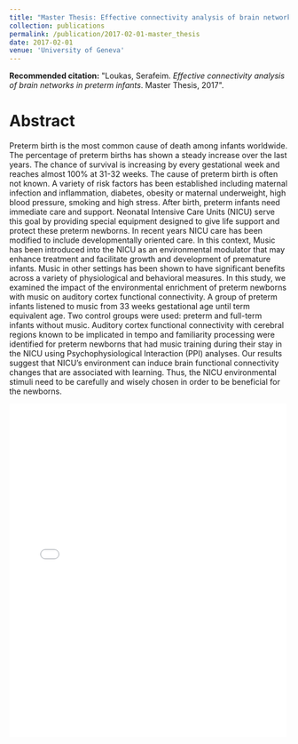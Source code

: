 ```yaml
---
title: "Master Thesis: Effective connectivity analysis of brain networks in preterm infants"
collection: publications
permalink: /publication/2017-02-01-master_thesis
date: 2017-02-01
venue: 'University of Geneva'
---
```


**Recommended citation:** "Loukas, Serafeim. *Effective connectivity analysis of brain networks in preterm infants*. Master Thesis, 2017".


# Abstract
Preterm birth is the most common cause of death among infants worldwide. The percentage of preterm births has shown a steady increase over the last years. The chance of survival is increasing by every gestational week and reaches almost 100\% at 31-32 weeks. The cause of preterm birth is often not known. A variety of risk factors has been established including maternal infection and inflammation, diabetes, obesity or maternal underweight, high blood pressure, smoking and high stress. After birth, preterm infants need immediate care and support. Neonatal Intensive Care Units (NICU) serve this goal by providing special equipment designed to give life support and protect these preterm newborns. In recent years NICU care has been modified to include developmentally oriented care. In this context, Music has been introduced into the NICU as an environmental modulator that may enhance treatment and facilitate growth and development of premature infants. Music in other settings has been shown to have significant benefits across a variety of physiological and behavioral measures. In this study, we examined the impact of the environmental enrichment of preterm newborns with music on auditory cortex functional connectivity. A group of preterm infants listened to music from 33 weeks gestational age until term equivalent age. Two control groups were used: preterm and full-term infants without music. Auditory cortex functional connectivity with cerebral regions known to be implicated in tempo and familiarity processing were identified for preterm newborns that had music training during their stay in the NICU using Psychophysiological Interaction (PPI) analyses. Our results suggest that NICU’s environment can induce brain functional connectivity changes that are associated with learning. Thus, the NICU environmental stimuli need to be carefully and wisely chosen in order to be beneficial for the newborns.

<embed src="{{ site.baseurl }}/files/master_thesis.pdf" width="500" height="600" type='application/pdf'>